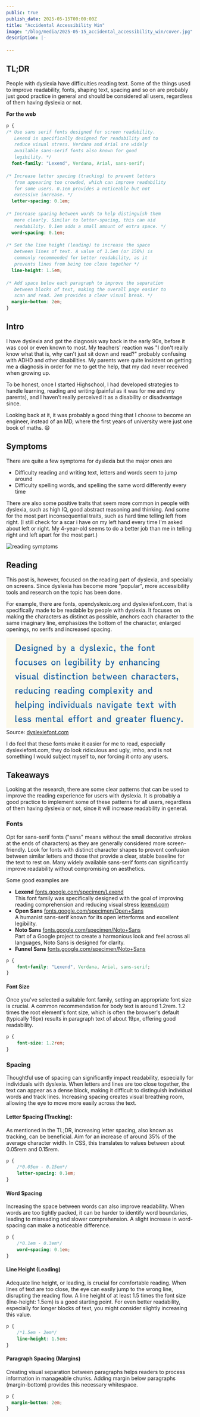 ```yaml
---
public: true
publish_date: 2025-05-15T00:00:00Z
title: "Accidental Accessibility Win"
image: "/blog/media/2025-05-15_accidental_accessibility_win/cover.jpg"
description: |-

---
```


## TL;DR

People with dyslexia have difficulties reading text. Some of the things used to improve readability, fonts, shaping text,
spacing and so on are probably just good practice in general and should be considered all users, regardless of them having dyslexia or not.

**For the web**


```css
p {
/* Use sans serif fonts designed for screen readability. 
   Lexend is specifically designed for readability and to 
   reduce visual stress. Verdana and Arial are widely 
   available sans-serif fonts also known for good 
   legibility. */
  font-family: "Lexend", Verdana, Arial, sans-serif;
  
/* Increase letter spacing (tracking) to prevent letters
   from appearing too crowded, which can improve readability
   for some users. 0.1em provides a noticeable but not 
   excessive increase. */
  letter-spacing: 0.1em;
  
/* Increase spacing between words to help distinguish them
   more clearly. Similar to letter-spacing, this can aid 
   readability. 0.1em adds a small amount of extra space. */
  word-spacing: 0.1em;
  
/* Set the line height (leading) to increase the space 
   between lines of text. A value of 1.5em (or 150%) is 
   commonly recommended for better readability, as it 
   prevents lines from being too close together */
  line-height: 1.5em;
  
/* Add space below each paragraph to improve the separation 
   between blocks of text, making the overall page easier to 
   scan and read. 2em provides a clear visual break. */
  margin-bottom: 2em;
}
```

## Intro

I have dyslexia and got the diagnosis way back in the early 90s, before it was cool or even known to most.
My teachers' reaction was "I don't really know what that is, why can't just sit down and read?" probably confusing
with ADHD and other disabilities. My parents were quite insistent on getting me a diagnosis in order for me to get the
help, that my dad never received when growing up.

To be honest, once I started Highschool, I had developed strategies to handle learning, reading and writing
(painful as it was for me and my parents), and I haven’t really perceived it as a disability or disadvantage since.

Looking back at it, it was probably a good thing that I choose to become an engineer, instead of an MD, where the first years of
university were just one book of maths. 😄

## Symptoms

There are quite a few symptoms for dyslexia but the major ones are

- Difficulty reading and writing text, letters and words seem to jump around
- Difficulty spelling words, and spelling the same word differently every time

There are also some positive traits that seem more common in people with dyslexia, such
as high IQ, good abstract reasoning and thinking. And some for the most part inconsequential traits, such as hard time telling
left
from right. (I still check for a scar i have on my left hand every time I'm asked about left or right. My 4-year-old seems to do
a better job than me in telling right and left apart for the most part.)

![reading symptoms](https://media2.giphy.com/media/v1.Y2lkPTc5MGI3NjExbTdyc2hxYzI4bTl2OWNmcnBxNWUyM2RvOXJhd3R0eGgzc3NoanJwOSZlcD12MV9pbnRlcm5hbF9naWZfYnlfaWQmY3Q9Zw/2FyNzKC4CPxfi/giphy.gif)

## Reading

This post is, however, focused on the reading part of dyslexia, and specially on screens. Since dyslexia has become more
"popular", more accessibility tools and research on the topic has been done.

For example, there are fonts, opendyslexic.org and dyslexiefont.com, that is specifically made to be readable by people with
dyslexia.
It focuses on making the characters as distinct as possible, anchors each character to the same imaginary line,
emphasizes the bottom of the character, enlarged openings, no serifs and increased spacing.

![dyslectic_font_example](media/2025-05-15_accidental_accessibility_win/dyslectic_font_example.png)\
Source: [dyslexiefont.com](https://dyslexiefont.com/)

I do feel that these fonts make it easier for me to read, especially dyslexiefont.com, they do look ridiculous and
ugly, imho, and is not something I would subject myself to, nor forcing it onto any users.

## Takeaways

Looking at the research, there are some clear patterns that can be used to improve the reading experience for users with
dyslexia. It is probably a good practice to implement some of these patterns for all users, regardless of them having
dyslexia or not, since it will increase readability in general.

### Fonts

Opt for sans-serif fonts ("sans" means without the small decorative strokes at the ends of characters) as they are generally considered more screen-friendly. Look for fonts with distinct character shapes to prevent confusion between similar letters and those that provide a clear, stable baseline for the text to rest on. Many widely available sans-serif fonts can significantly improve readability without compromising on aesthetics.

Some good examples are

- **Lexend** [fonts.google.com/specimen/Lexend](https://fonts.google.com/specimen/Lexend) \
 This font family was specifically designed with the goal of improving reading comprehension and reducing visual stress [lexend.com](https://lexend.com)
- **Open Sans** [fonts.google.com/specimen/Open+Sans](https://fonts.google.com/specimen/Open+Sans)\
  A humanist sans-serif known for its open letterforms and excellent legibility.
- **Noto Sans** [fonts.google.com/specimen/Noto+Sans](https://fonts.google.com/specimen/Noto+Sans)\
  Part of a Google project to create a harmonious look and feel across all languages, Noto Sans is designed for clarity.
- **Funnel Sans** [fonts.google.com/specimen/Noto+Sans](https://fonts.google.com/specimen/Funnel+Sans)


```css 
p {
    font-family: "Lexend", Verdana, Arial, sans-serif;
}
```


#### Font Size

Once you've selected a suitable font family, setting an appropriate font size is crucial. A common recommendation for body text is around 1.2rem.  1.2 times the root element's font size, which is often the browser's default (typically 16px) results in paragraph text of about 19px, offering good readability.

```css 
p {
    font-size: 1.2rem;
}
```


### Spacing

Thoughtful use of spacing can significantly impact readability, especially for individuals with dyslexia. When letters and lines are too close together, the text can appear as a dense block, making it difficult to distinguish individual words and track lines. Increasing spacing creates visual breathing room, allowing the eye to move more easily across the text.


#### Letter Spacing (Tracking):

As mentioned in the TL;DR, increasing letter spacing, also known as tracking, can be beneficial. Aim for an increase of around 35% of the average character width. In CSS, this translates to values between about 0.05rem and 0.15rem.

```css 
p {
    /*0.05em - 0.15em*/
    letter-spacing: 0.1em;
}
```

#### Word Spacing

Increasing the space between words can also improve readability. When words are too tightly packed, it can be harder to identify word boundaries, leading to misreading and slower comprehension. A slight increase in word-spacing can make a noticeable difference.

```css 
p {
    /*0.1em - 0.3em*/
    word-spacing: 0.1em;
}
```


#### Line Height (Leading)

Adequate line height, or leading, is crucial for comfortable reading. When lines of text are too close, the eye can easily jump to the wrong line, disrupting the reading flow. A line height of at least 1.5 times the font size (line-height: 1.5em) is a good starting point. For even better readability, especially for longer blocks of text, you might consider slightly increasing this value.


```css 
p { 
    /*1.5em - 2em*/
    line-height: 1.5em;
}
```


#### Paragraph Spacing (Margins)

Creating visual separation between paragraphs helps readers to process information in manageable chunks. Adding margin below paragraphs (margin-bottom) provides this necessary whitespace.

```css
p {
  margin-bottom: 2em;
}
```

